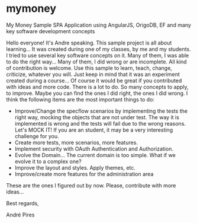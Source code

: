# mymoney
My Money Sample SPA Application using AngularJS, OrigoDB, EF and many key software development concepts

Hello everyone!
It's Andre speaking.
This sample project is all about learning...
It was created during one of my classes, by me and my students.
I tried to use several key software concepts on it. Many of them, I was able to do the right way... Many of them, I did wrong or are incomplete.
All kind of contribution is welcome. 
Use this sample to learn, teach, change, criticize, whatever you will.
Just keep in mind that it was an experiment created during a course...
Of course it would be great if you contributed with ideas and more code.
There is a lot to do. So many concepts to apply, to improve.
Maybe you can find the ones I did right, the ones I did wrong.
I think the following items are the most important things to do:

- Improve/Change the specflow scenarios by implementing the tests the right way, mocking the objects that are not under test.
The way it is implemented is wrong and the tests will fail due to the wrong reasons. Let's MOCK IT!
If you are an student, it may be a very interesting challenge for you.
- Create more tests, more scenarios, more features.
- Implement security with OAuth Authentication and Authorization.
- Evolve the Domain... The current domain is too simple. What if we evolve it to a complex one?
- Improve the layout and styles. Apply themes, etc.
- Improve/create more features for the administration area

These are the ones I figured out by now. Please, contribute with more ideas...

Best regards,

André Pires

